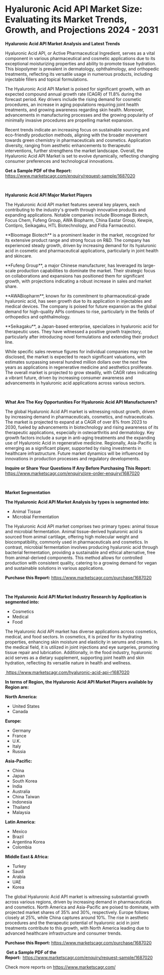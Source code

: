 <p><h1>Hyaluronic Acid API Market Size: Evaluating its Market Trends, Growth, and Projections 2024 - 2031</h1></p><p><strong>Hyaluronic Acid API Market Analysis and Latest Trends</strong></p>
<p><p>Hyaluronic Acid API, or Active Pharmaceutical Ingredient, serves as a vital component in various pharmaceutical and cosmetic applications due to its exceptional moisturizing properties and ability to promote tissue hydration. This biopolymer is prevalent in dermatology, ophthalmology, and orthopedic treatments, reflecting its versatile usage in numerous products, including injectable fillers and topical formulations.</p><p>The Hyaluronic Acid API Market is poised for significant growth, with an expected compound annual growth rate (CAGR) of 11.8% during the forecast period. Key drivers include the rising demand for cosmetic procedures, an increase in aging populations requiring joint health treatments, and growing awareness regarding skin health. Moreover, advancements in manufacturing processes and the growing popularity of minimally invasive procedures are propelling market expansion. </p><p>Recent trends indicate an increasing focus on sustainable sourcing and eco-friendly production methods, aligning with the broader movement towards green chemistry in pharmaceuticals and cosmetics. Application diversity, ranging from aesthetic enhancements to therapeutic interventions, further strengthens the market landscape. Overall, the Hyaluronic Acid API Market is set to evolve dynamically, reflecting changing consumer preferences and technological innovations.</p></p>
<p><strong>Get a Sample PDF of the Report:&nbsp;</strong> <a href="https://www.marketscagr.com/enquiry/request-sample/1687020?utm_campaign=2003&utm_medium=2&utm_source=Github&utm_content=ia&utm_term=31122024&utm_id=hyaluronic-acid-api">https://www.marketscagr.com/enquiry/request-sample/1687020</a></p>
<p>&nbsp;</p>
<p><strong>Hyaluronic Acid API Major Market Players</strong></p>
<p><p>The Hyaluronic Acid API market features several key players, each contributing to the industry's growth through innovative products and expanding applications. Notable companies include Bloomage Biotech, Focus Chem, Fufeng Group, AWA Biopharm, China Eastar Group, Kewpie, Contipro, Seikagaku, HTL Biotechnology, and Fidia Farmaceutici.</p><p>**Bloomage Biotech** is a prominent leader in the market, recognized for its extensive product range and strong focus on R&D. The company has experienced steady growth, driven by increasing demand for its hyaluronic acid in cosmetic and pharmaceutical applications, particularly in joint health and skincare.</p><p>**Fufeng Group**, a major Chinese manufacturer, has leveraged its large-scale production capabilities to dominate the market. Their strategic focus on collaborations and expansions has positioned them for significant growth, with projections indicating a robust increase in sales and market share.</p><p>**AWABiopharm**, known for its commitment to pharmaceutical-grade hyaluronic acid, has seen growth due to its application in injectables and medical devices. The company is poised for future expansion as the global demand for high-quality APIs continues to rise, particularly in the fields of orthopedics and ophthalmology.</p><p>**Seikagaku**, a Japan-based enterprise, specializes in hyaluronic acid for therapeutic uses. They have witnessed a positive growth trajectory, particularly after introducing novel formulations and extending their product line.</p><p>While specific sales revenue figures for individual companies may not be disclosed, the market is expected to reach significant valuations, with estimates surpassing several hundred million dollars over the next few years as applications in regenerative medicine and aesthetics proliferate. The overall market is projected to grow steadily, with CAGR rates indicating a vibrant future, driven by increasing consumer awareness and advancements in hyaluronic acid applications across various sectors.</p></p>
<p>&nbsp;</p>
<p><strong>What Are The Key Opportunities For Hyaluronic Acid API Manufacturers?</strong></p>
<p><p>The global Hyaluronic Acid API market is witnessing robust growth, driven by increasing demand in pharmaceuticals, cosmetics, and nutraceuticals. The market is projected to expand at a CAGR of over 8% from 2023 to 2030, fueled by advancements in biotechnology and rising awareness of its therapeutic applications, especially in osteoarthritis and dermatology. Key growth factors include a surge in anti-aging treatments and the expanding use of Hyaluronic Acid in regenerative medicine. Regionally, Asia-Pacific is emerging as a significant player, supported by rising investments in healthcare infrastructure. Future market dynamics will be influenced by innovations in production processes and regulatory developments.</p></p>
<p><strong>Inquire or Share Your Questions If Any Before Purchasing This Report:</strong> <a href="https://www.marketscagr.com/enquiry/pre-order-enquiry/1687020?utm_campaign=2003&utm_medium=2&utm_source=Github&utm_content=ia&utm_term=31122024&utm_id=hyaluronic-acid-api">https://www.marketscagr.com/enquiry/pre-order-enquiry/1687020</a></p>
<p>&nbsp;</p>
<p><strong>Market Segmentation</strong></p>
<p><strong>The Hyaluronic Acid API Market Analysis by types is segmented into:</strong></p>
<p><ul><li>Animal Tissue</li><li>Microbial Fermentation</li></ul></p>
<p><p>The Hyaluronic Acid API market comprises two primary types: animal tissue and microbial fermentation. Animal tissue-derived hyaluronic acid is sourced from animal cartilage, offering high molecular weight and biocompatibility, commonly used in pharmaceuticals and cosmetics. In contrast, microbial fermentation involves producing hyaluronic acid through bacterial fermentation, providing a sustainable and ethical alternative, free from animal-derived components. This method allows for controlled production with consistent quality, catering to a growing demand for vegan and sustainable solutions in various applications.</p></p>
<p><strong>Purchase this Report:&nbsp;</strong><a href="https://www.marketscagr.com/purchase/1687020?utm_campaign=2003&utm_medium=2&utm_source=Github&utm_content=ia&utm_term=31122024&utm_id=hyaluronic-acid-api">https://www.marketscagr.com/purchase/1687020</a></p>
<p>&nbsp;</p>
<p><strong>The Hyaluronic Acid API Market Industry Research by Application is segmented into:</strong></p>
<p><ul><li>Cosmetics</li><li>Medical</li><li>Food</li></ul></p>
<p><p>The Hyaluronic Acid API market has diverse applications across cosmetics, medical, and food sectors. In cosmetics, it is prized for its hydrating properties, enhancing skin moisture and elasticity in serums and creams. In the medical field, it is utilized in joint injections and eye surgeries, promoting tissue repair and lubrication. Additionally, in the food industry, hyaluronic acid serves as a dietary supplement, supporting joint health and skin hydration, reflecting its versatile nature in health and wellness.</p></p>
<p><a href="https://www.marketscagr.com/hyaluronic-acid-api-r1687020?utm_campaign=2003&utm_medium=2&utm_source=Github&utm_content=ia&utm_term=31122024&utm_id=hyaluronic-acid-api">&nbsp;https://www.marketscagr.com/hyaluronic-acid-api-r1687020</a></p>
<p><strong>In terms of Region, the Hyaluronic Acid API Market Players available by Region are:</strong></p>
<p>
    <p> <strong> North America: </strong>
        <ul>
            <li>United States</li>
            <li>Canada</li>
        </ul>
        </p> 
    <p> <strong> Europe: </strong>
        <ul>
            <li>Germany</li>
            <li>France</li>
            <li>U.K.</li>
            <li>Italy</li>
            <li>Russia</li>
        </ul>
        </p> 
    <p> <strong> Asia-Pacific: </strong>
        <ul>
            <li>China</li>
            <li>Japan</li>
            <li>South Korea</li>
            <li>India</li>
            <li>Australia</li>
            <li>China Taiwan</li>
            <li>Indonesia</li>
            <li>Thailand</li>
            <li>Malaysia</li>
        </ul>
        </p> 
    <p> <strong> Latin America: </strong>
        <ul>
            <li>Mexico</li>
            <li>Brazil</li>
            <li>Argentina Korea</li>
            <li>Colombia</li>
        </ul>
        </p> 
    <p> <strong> Middle East & Africa: </strong>
        <ul>
            <li>Turkey</li>
            <li>Saudi</li>
            <li>Arabia</li>
            <li>UAE</li>
            <li>Korea</li>
        </ul>
    </p>
    </p>
<p><p>The global Hyaluronic Acid API market is witnessing substantial growth across various regions, driven by increasing demand in pharmaceuticals and cosmetics. North America and Asia-Pacific are poised to dominate, with projected market shares of 35% and 30%, respectively. Europe follows closely at 25%, while China captures around 10%. The rise in aesthetic procedures and the therapeutic potential of hyaluronic acid in joint treatments contribute to this growth, with North America leading due to advanced healthcare infrastructure and consumer trends.</p></p>
<p><strong>Purchase this Report: </strong><a href="https://www.marketscagr.com/purchase/1687020?utm_campaign=2003&utm_medium=2&utm_source=Github&utm_content=ia&utm_term=31122024&utm_id=hyaluronic-acid-api">https://www.marketscagr.com/purchase/1687020</a></p>
<p>&nbsp;<strong>Get a Sample PDF of the Report:&nbsp;&nbsp;</strong><a href="https://www.marketscagr.com/enquiry/request-sample/1687020?utm_campaign=2003&utm_medium=2&utm_source=Github&utm_content=ia&utm_term=31122024&utm_id=hyaluronic-acid-api">https://www.marketscagr.com/enquiry/request-sample/1687020</a></p>
<p><strong></strong></p>
<p>Check more reports on <a href="https://www.marketscagr.com/?utm_campaign=2003&utm_medium=2&utm_source=Github&utm_content=ia&utm_term=31122024&utm_id=hyaluronic-acid-api">https://www.marketscagr.com/</a></p>